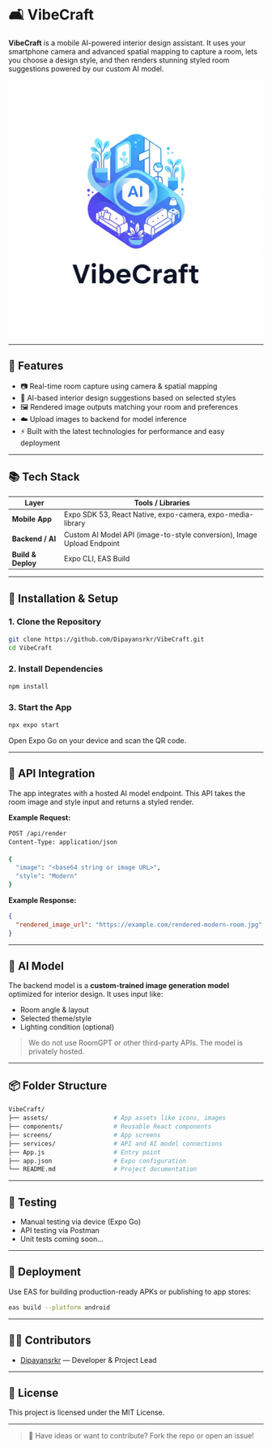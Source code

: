 # 🛋️ VibeCraft

**VibeCraft** is a mobile AI-powered interior design assistant. It uses your smartphone camera and advanced spatial mapping to capture a room, lets you choose a design style, and then renders stunning styled room suggestions powered by our custom AI model.

![VibeCraft Logo](./assets/logo.png)

---

## 📱 Features

- 📷 Real-time room capture using camera & spatial mapping
- 🧠 AI-based interior design suggestions based on selected styles
- 🖼️ Rendered image outputs matching your room and preferences
- ☁️ Upload images to backend for model inference
- ⚡ Built with the latest technologies for performance and easy deployment

---

## 📚 Tech Stack

| Layer                | Tools / Libraries                      |
|---------------------|-----------------------------------------|
| **Mobile App**       | Expo SDK 53, React Native, expo-camera, expo-media-library |
| **Backend / AI**     | Custom AI Model API (image-to-style conversion), Image Upload Endpoint |
| **Build & Deploy**   | Expo CLI, EAS Build                    |

---

## 🔧 Installation & Setup

### 1. Clone the Repository

```bash
git clone https://github.com/Dipayansrkr/VibeCraft.git
cd VibeCraft
```

### 2. Install Dependencies

```bash
npm install
```

### 3. Start the App

```bash
npx expo start
```

Open Expo Go on your device and scan the QR code.

---

## 🔗 API Integration

The app integrates with a hosted AI model endpoint. This API takes the room image and style input and returns a styled render.

**Example Request:**
```bash
POST /api/render
Content-Type: application/json

{
  "image": "<base64 string or image URL>",
  "style": "Modern"
}
```

**Example Response:**
```json
{
  "rendered_image_url": "https://example.com/rendered-modern-room.jpg"
}
```

---

## 🧠 AI Model

The backend model is a **custom-trained image generation model** optimized for interior design. It uses input like:

- Room angle & layout
- Selected theme/style
- Lighting condition (optional)

> We do not use RoomGPT or other third-party APIs. The model is privately hosted.

---

## 📦 Folder Structure

```bash
VibeCraft/
├── assets/                  # App assets like icons, images
├── components/              # Reusable React components
├── screens/                 # App screens
├── services/                # API and AI model connections
├── App.js                   # Entry point
├── app.json                 # Expo configuration
└── README.md                # Project documentation
```

---

## 🧪 Testing

- Manual testing via device (Expo Go)
- API testing via Postman
- Unit tests coming soon...

---

## 📲 Deployment

Use EAS for building production-ready APKs or publishing to app stores:

```bash
eas build --platform android
```

---

## 🧑‍💻 Contributors

- [Dipayansrkr](https://github.com/Dipayansrkr) — Developer & Project Lead

---

## 📄 License

This project is licensed under the MIT License.

---

> 🚀 Have ideas or want to contribute? Fork the repo or open an issue!
